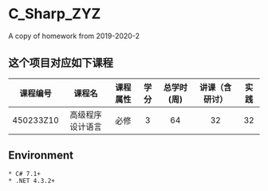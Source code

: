 # C_Sharp_ZYZ
A copy of homework from 2019-2020-2
## 这个项目对应如下课程
|课程编号|课程名|课程属性|学分|总学时(周)|讲课（含研讨）|实践|
| :----: |:----: |:----: |:----: |:----: |:----: |:----: |
|450233Z10 |	高级程序设计语言 |	必修 |	3 |	64 |	32 |	32 |
## Environment
    * C# 7.1+
    * .NET 4.3.2+
